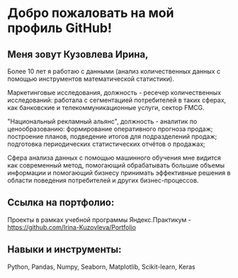 # Добро пожаловать на мой профиль GitHub!

## Меня зовут Кузовлева Ирина,

Более 10 лет я работаю с данными (анализ количественных данных с помощью инструментов математической статистики). 

Маркетинговые исследования, должность - ресечер количественных исследований: работала с сегментацией потребителей в таких сферах, как банковские и телекоммуникационные услуги, сектор FMCG.

"Национальный рекламный альянс", должность - аналитик по ценообразованию: формирование оперативного прогноза продаж; построение планов, подведение итогов для подразделений продаж; подготовка периодических статистических отчётов о продажах;

Сфера анализа данных с помощью машинного обучения мне видится как современный метод, помогающий обрабатывать большие объемы информации и помогающий бизнесу принимать эффективные решения в области поведения потребителей и других бизнес-процессов.

## Ссылка на портфолио: 
Проекты в рамках учебной программы Яндекс.Практикум - https://github.com/Irina-Kuzovleva/Portfolio

## Навыки и инструменты:

Python, Pandas, Numpy, Seaborn, Matplotlib, Scikit-learn, Keras
